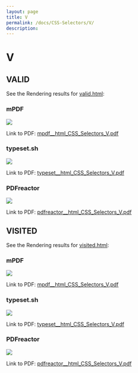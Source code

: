 ```yaml
---
layout: page
title: V
permalink: /docs/CSS-Selectors/V/
description: 
---
```


# V



## VALID

See the Rendering results for [valid.html](/html/CSS%20Selectors/V/valid.html):

### mPDF
![](mpdf__html_CSS_Selectors_V.png) 

Link to PDF: [mpdf__html_CSS_Selectors_V.pdf](mpdf__html_CSS_Selectors_V.pdf)

### typeset.sh
![](typeset__html_CSS_Selectors_V.png) 

Link to PDF: [typeset__html_CSS_Selectors_V.pdf](typeset__html_CSS_Selectors_V.pdf)

### PDFreactor
![](pdfreactor__html_CSS_Selectors_V.png) 

Link to PDF: [pdfreactor__html_CSS_Selectors_V.pdf](pdfreactor__html_CSS_Selectors_V.pdf)

## VISITED

See the Rendering results for [visited.html](/html/CSS%20Selectors/V/visited.html):

### mPDF
![](mpdf__html_CSS_Selectors_V.png) 

Link to PDF: [mpdf__html_CSS_Selectors_V.pdf](mpdf__html_CSS_Selectors_V.pdf)

### typeset.sh
![](typeset__html_CSS_Selectors_V.png) 

Link to PDF: [typeset__html_CSS_Selectors_V.pdf](typeset__html_CSS_Selectors_V.pdf)

### PDFreactor
![](pdfreactor__html_CSS_Selectors_V.png) 

Link to PDF: [pdfreactor__html_CSS_Selectors_V.pdf](pdfreactor__html_CSS_Selectors_V.pdf)


